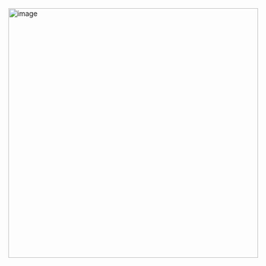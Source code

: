 <img width="500" alt="image" src="https://github.com/user-attachments/assets/3c94ff20-ad83-4c8e-abf5-a35bfaef4467" />
